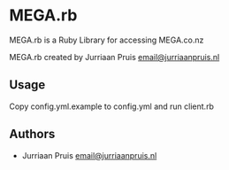 MEGA.rb
=======

MEGA.rb is a Ruby Library for accessing MEGA.co.nz 

MEGA.rb created by Jurriaan Pruis <email@jurriaanpruis.nl>

Usage
-----
Copy config.yml.example to config.yml and run client.rb

Authors
-------
- Jurriaan Pruis <email@jurriaanpruis.nl>